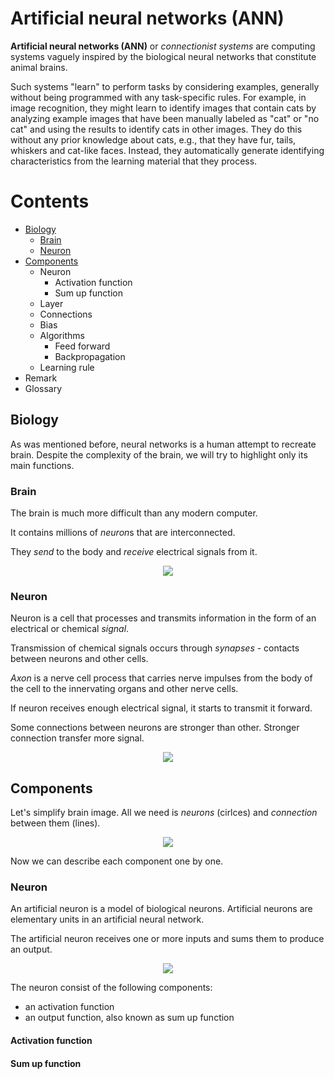 # Artificial neural networks (ANN)
**Artificial neural networks (ANN)** or *connectionist systems* are computing systems vaguely inspired by the biological neural networks that constitute animal brains.

Such systems "learn" to perform tasks by considering examples, generally without being programmed with any task-specific rules. 
For example, in image recognition, they might learn to identify images that contain cats by analyzing example images that have been manually labeled as "cat" or "no cat" and using the results to identify cats in other images. They do this without any prior knowledge about cats, e.g., that they have fur, tails, whiskers and cat-like faces. Instead, they automatically generate identifying characteristics from the learning material that they process.

# Contents
* [Biology](#biology)
  - [Brain](#brain)
  - [Neuron](#neuron)
* [Components](#components)
  - Neuron
    - Activation function
    - Sum up function
  - Layer
  - Connections
  - Bias
  - Algorithms
    - Feed forward
    - Backpropagation
  - Learning rule
* Remark
* Glossary

## Biology
As was mentioned before, neural networks is a human attempt to recreate brain. Despite the complexity of the brain, we will try to highlight only its main functions.

### Brain
The brain is much more difficult than any modern computer. 

It contains millions of *neuron*s that are interconnected. 

They *send* to the body and *receive* electrical signals from it.
<p align="center">
  <img src="https://fac.img.pmdstatic.net/fit/http.3A.2F.2Fwww.2Efemmeactuelle.2Efr.2Fvar.2Ffemmeactuelle.2Fstorage.2Fimages.2Fsante.2Fsante-pratique.2Fsla-maladie-de-charcot-22714.2F13558466-1-fre-FR.2Fla-sla-ou-maladie-de-charcot-une-affection-degenerative.2Ejpg/748x372/quality/80/crop-from/center/la-sla-ou-maladie-de-charcot-une-affection-degenerative.jpeg">
</p>

### Neuron
Neuron is a cell that processes and transmits information in the form of an electrical or chemical *signal*. 

Transmission of chemical signals occurs through *synapses* - contacts between neurons and other cells.

*Axon* is a nerve cell process that carries nerve impulses from the body of the cell to the innervating organs and other nerve cells.

If neuron receives enough electrical signal, it starts to transmit it forward.

Some connections between neurons are stronger than other.  Stronger connection transfer more signal.

<p align="center">
  <img src="http://bcs.whfreeman.com/webpub/Ektron/Hillis%20Principles%20of%20Life2e/Animated%20Tutorials/pol2e_at_3404_neurons_and_synapses/img/neurons.png">
</p>

## Components
Let's simplify brain image. All we need is *neurons* (cirlces) and *connection* between them (lines).
<p align="center">
  <img src="https://files.phpclasses.org/files/blog/file/Neural-Network.png">
</p>
Now we can describe each component one by one.

### Neuron
An artificial neuron is a model of biological neurons. Artificial neurons are elementary units in an artificial neural network. 

The artificial neuron receives one or more inputs and sums them to produce an output.

<p align="center">
  <img src="https://natureofcode.com/book/imgs/chapter10/ch10_03.png">
</p>

The neuron consist of the following components:

* an activation function
* an output function, also known as sum up function

#### Activation function

#### Sum up function
